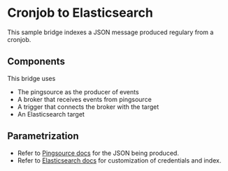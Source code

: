 # Cronjob to Elasticsearch

This sample bridge indexes a JSON message produced regulary from a cronjob.

## Components

This bridge uses

- The pingsource as the producer of events
- A broker that receives events from pingsource
- A trigger that connects the broker with the target
- An Elasticsearch target

## Parametrization

- Refer to [Pingsource docs](https://github.com/knative/docs/tree/master/docs/eventing/samples/ping-source) for the JSON being produced.
- Refer to [Elasticsearch docs](../../docs/targets/elasticsearch.md) for customization of credentials and index.
